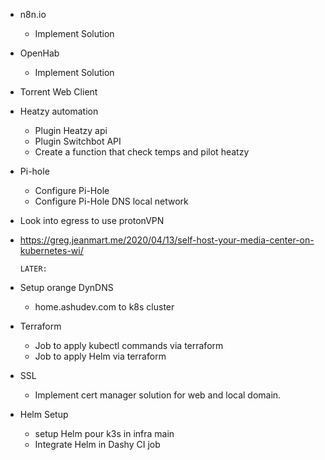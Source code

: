+ n8n.io
  + Implement Solution
+ OpenHab
  + Implement Solution
+ Torrent Web Client
+ Heatzy automation
    + Plugin Heatzy api
    + Plugin Switchbot API
    + Create a function that check temps and pilot heatzy
+ Pi-hole
    + Configure Pi-Hole
    + Configure Pi-Hole DNS local network
+ Look into egress to use protonVPN
+ https://greg.jeanmart.me/2020/04/13/self-host-your-media-center-on-kubernetes-wi/

      LATER:
+ Setup orange DynDNS
    + home.ashudev.com to k8s cluster
+ Terraform
    + Job to apply kubectl commands via terraform
    + Job to apply Helm via terraform
+ SSL
    + Implement cert manager solution for web and local domain.
+ Helm Setup
    + setup Helm pour k3s in infra main
    + Integrate Helm in Dashy CI job